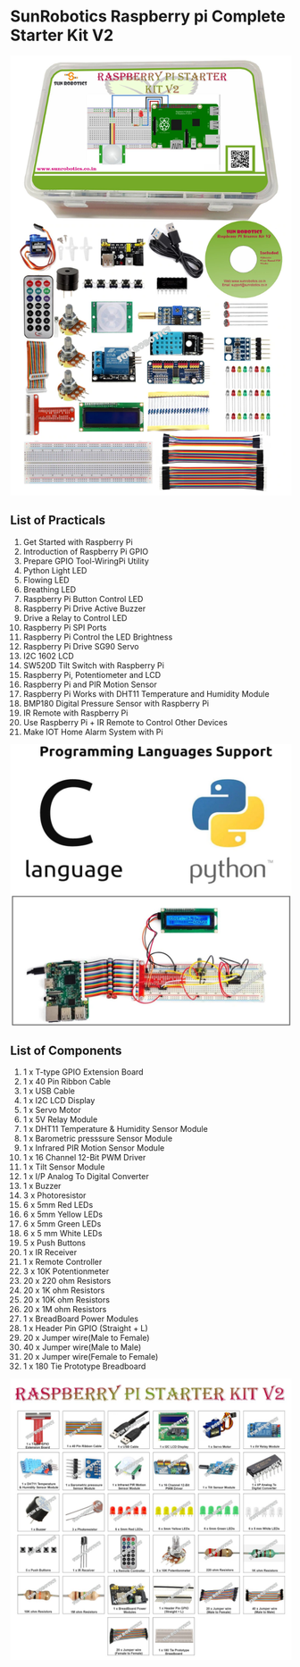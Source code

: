 # **SunRobotics Raspberry pi Complete Starter Kit V2**

![GitHub Logo](/Images/Raspberry_Pi_Starter_Kit_V2_1.jpg)

## List of Practicals
1)  Get Started with Raspberry Pi
2)  Introduction of Raspberry Pi GPIO
3)  Prepare GPIO Tool-WiringPi Utility
4)  Python Light LED
5)  Flowing LED
6)  Breathing LED
7)  Raspberry Pi Button Control LED
8)  Raspberry Pi Drive Active Buzzer
9)  Drive a Relay to Control LED
10) Raspberry Pi SPI Ports
11) Raspberry Pi Control the LED Brightness
12) Raspberry Pi Drive SG90 Servo
13) I2C 1602 LCD
14) SW520D Tilt Switch with Raspberry Pi
15) Raspberry Pi, Potentiometer and LCD
16) Raspberry Pi and PIR Motion Sensor
17) Raspberry Pi Works with DHT11 Temperature and Humidity Module
18) BMP180 Digital Pressure Sensor with Raspberry Pi
19) IR Remote with Raspberry Pi
20) Use Raspberry Pi + IR Remote to Control Other Devices
21) Make IOT Home Alarm System with Pi

![GitHub Logo](/Images/Raspberry_Pi_Starter_Kit_V2_5.jpg)

## List of Components
1) 1 x T-type GPIO Extension Board
2) 1 x 40 Pin Ribbon Cable
3) 1 x USB Cable
4) 1 x I2C LCD Display
5) 1 x Servo Motor
6) 1 x 5V Relay Module
7) 1 x DHT11 Temperature & Humidity Sensor Module
8) 1 x Barometric presssure Sensor Module
9) 1 x Infrared PIR Motion Sensor Module
10) 1 x 16 Channel 12-Bit PWM Driver
11) 1 x Tilt Sensor Module
12) 1 x I/P Analog To Digital Converter
13) 1 x Buzzer
14) 3 x Photoresistor
15) 6 x 5mm Red LEDs
16) 6 x 5mm Yellow LEDs
17) 6 x 5mm Green LEDs
18) 6 x 5 mm White LEDs
19) 5 x Push Buttons
20) 1 x IR Receiver
21) 1 x Remote Controller
22) 3 x 10K Potentionmeter
23) 20 x 220 ohm Resistors
24) 20 x 1K ohm Resistors
25) 20 x 10K ohm Resistors
26) 20 x 1M ohm Resistors
27) 1 x BreadBoard Power Modules
28) 1 x Header Pin GPIO (Straight + L)
29) 20 x Jumper wire(Male to Female)
30) 40 x Jumper wire(Male to Male)
31) 20 x Jumper wire(Female to Female)
32) 1 x 180 Tie Prototype Breadboard

![GitHub Logo](/Images/Raspberry_Pi_Starter_Kit_V2_2.jpg)
